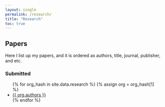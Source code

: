 ```yaml
---
layout: single
permalink: /research/
title: "Research"
toc: true
---
```


## Papers

Here I list up my papers, and it is ordered as authors, title, journal, publisher, and etc.

### Submitted

<ul>
{% for org_hash in site.data.research %}
{% assign org = org_hash[1] %}
  <li>
    <a href="https://github.com/{{ org.link }}">
      {{ org.authors }}
    </a>
    <!-- ({{ org.members | size }} members) -->
  </li>
{% endfor %}
</ul>

<!-- 1. Robert L. Benedetto and Junghun Lee, $J$-Stability in non-archimedean dynamics, https://arxiv.org/abs/2102.05841

### Reviewed

1. Junghun Lee, A. Sourmelidis, J. Steuding, A. Suriajaya, THE VALUES OF THE RIEMANN ZETA-FUNCTION ON DISCRETE SETS, Adv. Stud. Pure Math., Mathematical Society of Japan, 84, 315-334, 2020

2. Junghun Lee, J-stability of expanding maps in non-Archimedean dynamics, Ergo. Th. & Dynam. Sys., Cambridge University Press, 39, 1002-1019, 2019

3. Junghun Lee, A. Suriajaya, An ergodic value distribution of certain meromorphic functions, J. Math. Anal. Appl., Elsevier, 445, 125-138, 2017

4. Junghun Lee, An alternative proof of the non-Archimedean Montel theorem for rational dynamics, Proc. Japan Acad. Ser. A Math. Sci., The Japan Academy, 92, no. 4, 56-58, 2016

5. Junghun Lee, T. Onozuka, A. Suriajaya, Some probabilistic value distributions of the Riemann Zeta function and its derivatives, Proc. Japan Acad. Ser. A Math. Sci., The Japan Academy, 92, no. 7, 82-83, 2016

6. Junghun Lee, An alternative proof of the non-Archimedean Montel theorem for polynomial dynamics, Advances in Non-Archimedean Analysis, Contemp. Math., American Mathematical Society, 665, 133-137, 2016

### Non-reviewed

1. Junghun Lee, The Artin-Mazur zeta functions of certain non-Archimedean dynamical systems, ArXiv:1505.04249 [math.DS]

## Talks

There were talks on the reserach I joined.
It is ordered as authours, title, journal, publishier, and etc.
The star mark(*) is put for the speaker.

### Conference

1. Robert L. Benedetto* and Junghune Lee, Hyperbolicity and J-stability in non-archimedean dynamics, AMS and MAA Joint Mathematical Meetings, Online, Jan. 2021.

2. Robert L. Benedetto and Junghune Lee*, Hyperbolicity and J-stability in non-archimedean dynamics, RIMS workshop Complex Dynamics and Related Topics, Online, Dec. 2020

3. Junghun Lee, A. Sourmelidis, J. Steuding, A. I. Suriajaya, Values of the Riemann zeta function on vertical arithmetic progressions in the critical strip, RIMS Workshop "Analytic Number Theory and Related Topics", Kyoto (Japan), Oct. 2018.

4. Junghun Lee, A. Sourmelidis, J. Steuding, A. I. Suriajaya, Values of the Riemann zeta function on vertical arithmetic progressions in the critical strip, International Conference on Number Theory Dedicated to the 70th Birthdays of Professors Antanas Laurinčikas and Eugenijus Manstavičius, Palanga (Lithuania), Sep. 2018.

5. Junghun Lee, A. Sourmelidis, J. Steuding, A. I. Suriajaya, Values of the Riemann zeta function on vertical arithmetic progressions in the critical strip, Conference on elementary and analytic number theory (ELAZ) 2018, Bonn (Germany), Sep. 2018.

6. Junghun Lee, A. Sourmelidis, J. Steuding, A. I. Suriajaya, Values of the Riemann zeta function on vertical arithmetic progressions in the critical strip, The 15th Canadian Number Theory Association Conference, Quebec (Canada), Jul. 2018.

7. Junghun Lee, A. Sourmelidis, J. Steuding, A. I. Suriajaya, Values of the Riemann zeta function on vertical arithmetic progressions in the critical strip, Number Theory Week 2017 -- A conference on the occasion of the 60th birthday of Jerzy Kaczorowski, Poznan (Poland), Sep. 2017.

8. Junghun Lee, A. Sourmelidis, J. Steuding, A. I. Suriajaya, Values of the Riemann zeta function on vertical arithmetic progressions in the critical strip, Various Aspects of Multiple Zeta Functions –– Conference in Honor of Kohji Matsumoto’s 60th Birthday, Nagoya (Japan), Aug. 2017.

9. Junghun Lee, A. I. Suriajaya, An ergodic value distribution of certain meromorphic functions, 30th Journées Arithmétiques, Caen (France), Jul. 2017.

10. Junghun Lee, Arithmetic dynamics: structural stability of the Julia sets, 5th Meeting of Young Number Theorists, Seoul (Republic of Korea), Dec. 2016.

11. Junghune Lee, J-stability of expanding rational maps in non-Archimedean dynamics, RIMS workshop Complex dynamical systems and related topics, Kyoto (Japan), Dec. 2016.

11. Junghun Lee, A. I. Suriajaya, Ergodic value distribution of zeta functions and L-functions, Number Theory Day, Würzburg (Germany), Aug. 2016.

12. Junghune Lee, J-stability of expanding rational maps in non-Archimedean dynamics, RIMS workshop Integrated research on dynamical systems and related fields, Kyoto (Japan), Jun. 2016.

13. Junghune Lee, J-stability of immediately expanding polynomial maps in non-Archimedean dynamics, 13th International Conference on p-adic Functional Analysis, Paderborn (Germany), Aug. 2014. 

14. Junghun Lee, J-Stability of some polynomial maps in p-adic dynamics, Young Mathematician Workshop on Several Complex Variables 2014, Pohang (Republic of Korea), Aug. 2014.

15. Junghun Lee, 数論力学系のゼータ関数, 2020年度冬の力学系研究集会, Karuizawa, Jan. 2019.

16. Junghun Lee, A. I. Suriajaya, Applications of Birkhoff Ergodic Theorem to Zeta Functions and L-Functions, 量子論にまつわる数学と数論の連携探索2018, Tokyo, Mar. 2018.

17. Junghun Lee, A. Sourmelidis, J. Steuding, A. I. Suriajaya, Values of the Riemann zeta function on vertical arithmetic progressions in the critical strip, Nagoya University Analytic Number Theory Seminar, Nagoya, Feb. 2018.

18. Junghun Lee, A. I. Suriajaya, An ergodic value distribution of zeta functions and L-functions, The 9th Meeting of Women in Number Theory Japan, Tokyo, May. 2016.

19. Junghun Lee, A. I. Suriajaya, Applications of Birkhoff Ergodic Theorem to Zeta Functions and L-Functions, Workshop "Number Theory and Ergodic Theory" 2015, Kanazawa, Feb. 2016.
20. Junghun Lee, J-stability of expanding maps in non-Archimedean dynamics, 2015年度冬の力学系研究集会, Karuizawa, Jan. 2016.

21. Junghun Lee, A. I. Suriajaya, An ergodic value distribution of some class of zeta and L-functions, Nagoya University Analytic Number Theory Seminar, Nagoya, Oct. 2015.

22. Junghun Lee, T. Onozuka, A. I. Suriajaya, Some probabilistic value distributions of the Riemann zeta function and its derivatives, MSJ Autumn Meeting 2015, Kyoto, Sep. 2015.

23. Junghun Lee, J-Stability of immediately expanding rational maps in p-adic dynamics, 2014年度冬の力学系研究集会, Karuizawa, Jan. 2015.

24. Junghune Lee, J-stability of immediately expanding polynomial maps in non-Archimedean dynamics, MSJ Autumn Meeting 2014, Hiroshima, Sep. 2014.

### Poster

1. Junghun Lee, J-Stability in non-Archimedean dynamics, Arithmetic 2015: Silvermania, Providence (USA), Aug. 2015.

2. Junghun Lee, p進力学系理論と疑似乱数列生成, 数学・数理科学専攻若手研究者のための異分野・異業種研究交流会, Tokyo, Oct. 2014.  -->